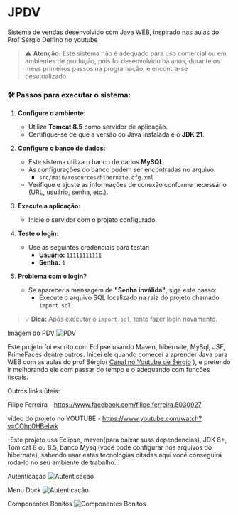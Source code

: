 # JPDV
Sistema de vendas desenvolvido com Java WEB, inspirado nas aulas do Prof Sérgio Delfino no youtube

> ⚠️ **Atenção:** Este sistema não é adequado para uso comercial ou em ambientes de produção, pois foi desenvolvido há anos, durante os meus primeiros passos na programação, e encontra-se desatualizado.


### 🛠️ Passos para executar o sistema:

1. **Configure o ambiente:**
   - Utilize **Tomcat 8.5** como servidor de aplicação.
   - Certifique-se de que a versão do Java instalada é o **JDK 21**.

2. **Configure o banco de dados:**
   - Este sistema utiliza o banco de dados **MySQL**.
   - As configurações do banco podem ser encontradas no arquivo:
     - `src/main/resources/hibernate.cfg.xml`
   - Verifique e ajuste as informações de conexão conforme necessário (URL, usuário, senha, etc.).

3. **Execute a aplicação:**
   - Inicie o servidor com o projeto configurado.

4. **Teste o login:**
   - Use as seguintes credenciais para testar:
     - **Usuário:** `11111111111`
     - **Senha:** `1`

5. **Problema com o login?**
   - Se aparecer a mensagem de **"Senha inválida"**, siga este passo:
     - Execute o arquivo SQL localizado na raiz do projeto chamado `import.sql`.

> 💡 **Dica:** Após executar o `import.sql`, tente fazer login novamente.


Imagem do PDV
![PDV](https://image.ibb.co/mPPGsn/JSF.png)

Este projeto foi escrito com Eclipse usando Maven, hibernate, MySql, JSF, PrimeFaces dentre outros. Inicei
ele quando comecei a aprender Java para WEB com as aulas do prof Sérgio( [Canal no Youtube de Sérgio](https://www.youtube.com/channel/UCJdtabTp9TXaHxdYrAa2j0A) ),
e pretendo ir melhorando ele com passar do tempo e o adequando com funções fiscais.


Outros links úteis:

Filipe Ferreira - https://www.facebook.com/filipe.ferreira.5030927

vídeo do projeto no YOUTUBE - https://www.youtube.com/watch?v=COhp0HBeIwk


-Este projeto usa Eclipse, maven(para baixar suas dependencias), JDK 8+, Tom cat 8 ou 8.5, banco Mysql(você pode configurar nos arquivos do hibernate), sabendo usar estas tecnologias citadas aqui você conseguirá roda-lo no seu ambiente de trabalho...




Autenticação
![Autenticação](https://image.ibb.co/dneSyS/autenticacao.png)


Menu Dock
![Autenticação](https://image.ibb.co/hK7857/menuDock.png)


Componentes Bonitos
![Componentes Bonitos](https://image.ibb.co/hTbPdS/Varios_componentes.png)
